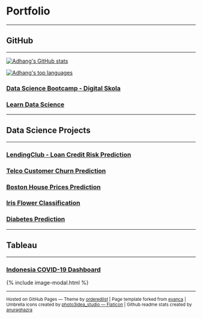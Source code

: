 # Portfolio

---
## GitHub
---

[![Adhang's GitHub stats](https://github-readme-stats.vercel.app/api?username=adhang&show_icons=true&hide=issues,contribs&title_color=00875A&icon_color=006644&text_color=1B262C&bg_color=F5F7FA)](https://github.com/adhang)

[![Adhang's top languages](https://github-readme-stats.vercel.app/api/top-langs/?username=adhang&layout=compact&title_color=00875A&icon_color=006644&text_color=1B262C&bg_color=F5F7FA&langs_cont=10)](https://github.com/adhang)

### [Data Science Bootcamp - Digital Skola](https://adhang.github.io/pages/github-data-science-digital-skola)

### [Learn Data Science](https://adhang.github.io/pages/github-learn-data-science)

---
## Data Science Projects
---

### [LendingClub - Loan Credit Risk Prediction](https://adhang.github.io/pages/project-lendingclub-loan-credit)

### [Telco Customer Churn Prediction](https://adhang.github.io/pages/project-telco-customer-churn)

### [Boston House Prices Prediction](https://adhang.github.io/pages/project-boston-house-prices)

### [Iris Flower Classification](https://adhang.github.io/pages/project-iris-flower)

### [Diabetes Prediction](https://adhang.github.io/pages/project-diabetes-prediction)

---
## Tableau
---

### [Indonesia COVID-19 Dashboard](https://adhang.github.io/pages/project-indonesia-covid19-dashboard)

<!-- **Interactive Version**<br>
For a better experience, change it to a desktop layout and full-screen mode. The settings are on the bottom right.
<div id="tableauViz" style="max-width:100%; max-height:400px; overflow:auto;"></div>
<button onclick="exportToPDF();">Export to PDF</button> -->

{% include image-modal.html %}

---
<p>
  <small>
    Hosted on GitHub Pages &mdash; Theme by <a href="https://github.com/orderedlist">orderedlist</a>
    |
    Page template forked from <a href="https://github.com/evanca/quick-portfolio">evanca</a>
    |
    Umbrella icons created by <a href="https://www.flaticon.com/free-icons/umbrella" title="umbrella icons">photo3idea_studio &mdash; Flaticon</a>
    |
    Github readme stats created by <a href="https://github.com/anuraghazra/github-readme-stats">anuraghazra</a>
  </small>
</p>
